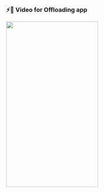 ### ⚡📱 Video for Offloading app
<img src="https://user-images.githubusercontent.com/49654167/120710523-e9cc9680-c4c6-11eb-8fc4-5fd5a7cf3eaf.gif" height= "450" width ="250"/>
